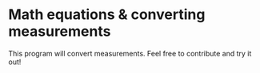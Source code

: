 # Math equations & converting measurements
This program will convert measurements.
Feel free to contribute and try it out!